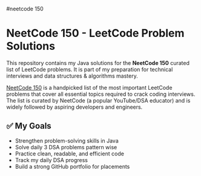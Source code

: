 #neetcode 150

# NeetCode 150 - LeetCode Problem Solutions

This repository contains my Java solutions for the **NeetCode 150** curated list of LeetCode problems. It is part of my preparation for technical interviews and data structures & algorithms mastery.

[NeetCode 150](https://neetcode.io/practice) is a handpicked list of the most important LeetCode problems that cover all essential topics required to crack coding interviews. The list is curated by NeetCode (a popular YouTube/DSA educator) and is widely followed by aspiring developers and engineers.

## ✅ My Goals

- Strengthen problem-solving skills in Java
- Solve daily 3 DSA problems pattern wise
- Practice clean, readable, and efficient code
- Track my daily DSA progress
- Build a strong GitHub portfolio for placements

